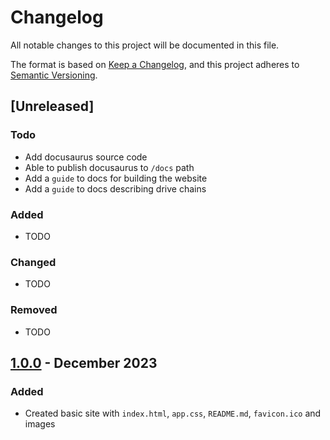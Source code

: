 # Changelog

All notable changes to this project will be documented in this file.

The format is based on [Keep a Changelog](https://keepachangelog.com/en/1.1.0/),
and this project adheres to [Semantic Versioning](https://semver.org/spec/v2.0.0.html).

## [Unreleased]

### Todo

- Add docusaurus source code
- Able to publish docusaurus to `/docs` path
- Add a `guide` to docs for building the website
- Add a `guide` to docs describing drive chains

### Added

- TODO

### Changed

- TODO

### Removed

- TODO

## [1.0.0](https://github.com/Fahrenheit6882/Fahrenheit6882.github.io/releases/tag/1.0.0) - December 2023

### Added 

- Created basic site with `index.html`, `app.css`, `README.md`, `favicon.ico` and images

